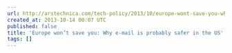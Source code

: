 ```yaml
---
url: http://arstechnica.com/tech-policy/2013/10/europe-wont-save-you-why-e-mail-is-probably-safer-in-the-us/
created_at: 2013-10-14 00:07 UTC
published: false
title: 'Europe won’t save you: Why e-mail is probably safer in the US'
tags: []
---
```




